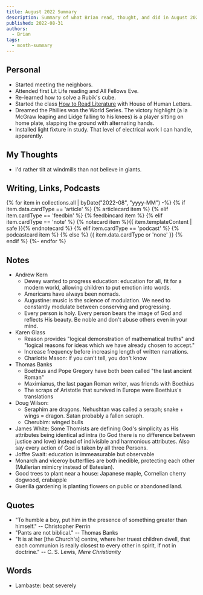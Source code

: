 ```yaml
---
title: August 2022 Summary
description: Summary of what Brian read, thought, and did in August 2022
published: 2022-08-31
authors:
  - Brian
tags:
  - month-summary
---
```


## Personal
- Started meeting the neighbors.
- Attended first Lit Life reading and All Fellows Eve.
- Re-learned how to solve a Rubik's cube.
- Started the class [How to Read Literature](https://houseofhumaneletters.com/how-to-read/) with House of Human Letters.
- Dreamed the Phillies won the World Series. The victory highlight (a la McGraw leaping and Lidge falling to his knees) is a player sitting on home plate, slapping the ground with alternating hands.
- Installed light fixture in study. That level of electrical work I can handle, apparently.

## My Thoughts
- I'd rather tilt at windmills than not believe in giants.

## Writing, Links, Podcasts

<div class="stack cards">
{% for item in collections.all | byDate("2022-08", "yyyy-MM") -%}
  {% if item.data.cardType == 'article' %}
  {% articlecard item %}
  {% elif item.cardType == 'feedbin' %}
  {% feedbincard item %}
  {% elif item.cardType == 'note' %}
  {% notecard item %}{{ item.templateContent | safe }}{% endnotecard %}
  {% elif item.cardType == 'podcast' %}
  {% podcastcard item %}
  {% else %}
  {{ item.data.cardType or 'none' }}
  {% endif %}
{%- endfor %}
</div>

## Notes
- Andrew Kern
  - Dewey wanted to progress education: education for all, fit for a modern world, allowing children to put emotion into words.
  - Americans have always been nomads.
  - Augustine: music is the science of modulation. We need to constantly modulate between conserving and progressing.
  - Every person is holy. Every person bears the image of God and reflects His beauty. Be noble and don't abuse others even in your mind.
- Karen Glass
  - Reason provides "logical demonstration of mathematical truths" and "logical reasons for ideas which we have already chosen to accept."
  - Increase frequency before increasing length of written narrations.
  - Charlotte Mason: if you can't tell, you don't know
- Thomas Banks
  - Boethius and Pope Gregory have both been called "the last ancient Roman"
  - Maximianus, the last pagan Roman writer, was friends with Boethius
  - The scraps of Aristotle that survived in Europe were Boethius's translations
- Doug Wilson: 
  - Seraphim are dragons. Nehushtan was called a seraph; snake + wings = dragon. Satan probably a fallen seraph.
  - Cherubim: winged bulls
- James White: Some Thomists are defining God's simplicity as His attributes being identical ad intra (to God there is no difference between justice and love) instead of indivisible and harmonious attributes. Also say every action of God is taken by all three Persons.
- Joffre Swait: education is immeasurable but observable
- Monarch and viceroy butterflies are both inedible, protecting each other (Mullerian mimicry instead of Batesian).
- Good trees to plant near a house: Japanese maple, Cornelian cherry dogwood, crabapple
- Guerilla gardening is planting flowers on public or abandoned land.

## Quotes
- "To humble a boy, put him in the presence of something greater than himself." -- Christopher Perrin
- "Pants are not biblical." -- Thomas Banks
- "It is at her [the Church's] centre, where her truest children dwell, that each communion is really closest to every other in spirit, if not in doctrine." -- C. S. Lewis, *Mere Christianity*

## Words
- Lambaste: beat severely